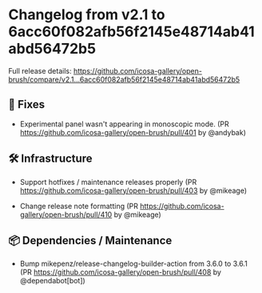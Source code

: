 # Changelog from v2.1 to 6acc60f082afb56f2145e48714ab41abd56472b5

Full release details: https://github.com/icosa-gallery/open-brush/compare/v2.1...6acc60f082afb56f2145e48714ab41abd56472b5

## 🐛 Fixes

- Experimental panel wasn't appearing in monoscopic mode. (PR https://github.com/icosa-gallery/open-brush/pull/401 by @andybak)


## 🛠️ Infrastructure

- Support hotfixes / maintenance releases properly (PR https://github.com/icosa-gallery/open-brush/pull/403 by @mikeage)

- Change release note formatting (PR https://github.com/icosa-gallery/open-brush/pull/410 by @mikeage)


## 📦 Dependencies / Maintenance

- Bump mikepenz/release-changelog-builder-action from 3.6.0 to 3.6.1 (PR https://github.com/icosa-gallery/open-brush/pull/408 by @dependabot[bot])
